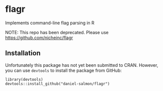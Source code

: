 # flagr
Implements command-line flag parsing in R

NOTE: This repo has been deprecated. Please use https://github.com/nicheinc/flagr

## Installation

Unfortunately this package has not yet been submitted to CRAN. However, you can
use `devtools` to install the package from GitHub:

```
library(devtools)
devtools::install_github("daniel-salmon/flagr")
```
